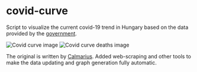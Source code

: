 # covid-curve
Script to visualize the current covid-19 trend in Hungary based on the data provided by the [government](https://koronavirus.gov.hu/hirek).

![Covid curve image](https://i.imgur.com/59qEzgn.png)
![Covid curve deaths image](https://i.imgur.com/UbRbcPF.png)

The original is written by [Calmarius](https://github.com/Calmarius). Added web-scraping and other tools to make the data updating and graph generation fully automatic.

